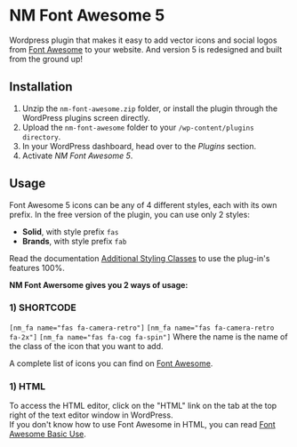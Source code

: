 # NM Font Awesome 5
Wordpress plugin that makes it easy to add vector icons and social logos from [Font Awesome](https://fontawesome.com/) to your website. And version 5 is redesigned and built from the ground up!

## Installation

1. Unzip the `nm-font-awesome.zip` folder, or install the plugin through the WordPress plugins screen directly.
1. Upload the `nm-font-awesome` folder to your `/wp-content/plugins directory`.
1. In your WordPress dashboard, head over to the *Plugins* section.
1. Activate *NM Font Awesome 5*.

## Usage

Font Awesome 5 icons can be any of 4 different styles, each with its own prefix.
In the free version of the plugin, you can use only 2 styles:
* **Solid**, with style prefix `fas`
* **Brands**, with style prefix `fab`

Read the documentation [Additional Styling Classes](https://fontawesome.com/how-to-use/svg-with-js#additional-styling) to use the plug-in's features 100%.

**NM Font Awersome gives you 2 ways of usage:**
### 1) SHORTCODE
`[nm_fa name="fas fa-camera-retro"]`
`[nm_fa name="fas fa-camera-retro fa-2x"]`
`[nm_fa name="fas fa-cog fa-spin"]`
Where the name is the name of the class of the icon that you want to add.

A complete list of icons you can find on [Font Awesome](https://fontawesome.com/icons).

### 1) HTML
To access the HTML editor, click on the "HTML" link on the tab at the top right of the text editor window in WordPress.<br /> If you don\'t know how to use Font Awesome in HTML, you can read [Font Awesome Basic Use](https://fontawesome.com/how-to-use/svg-with-js#basic-use).
